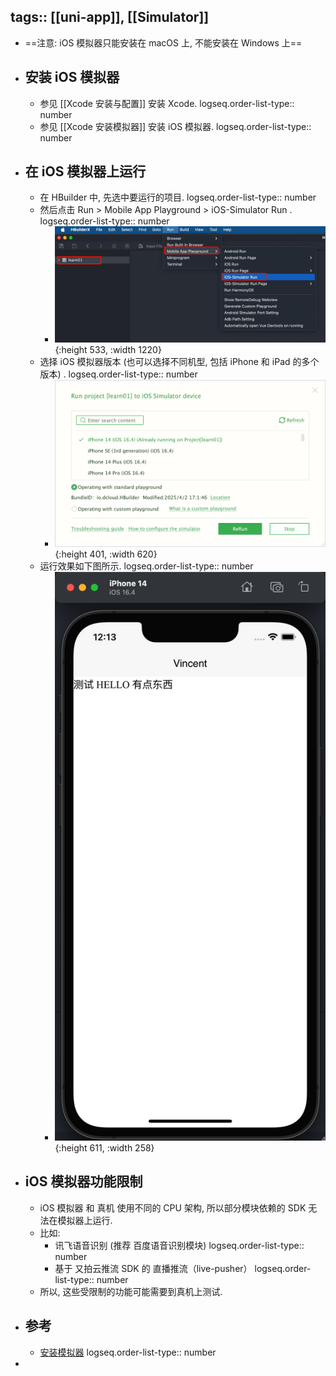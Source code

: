 tags:: [[uni-app]], [[Simulator]] 
---

- ==注意: iOS 模拟器只能安装在 macOS 上, 不能安装在 Windows 上==
- ## 安装 iOS 模拟器
	- 参见 [[Xcode 安装与配置]] 安装 Xcode.
	  logseq.order-list-type:: number
	- 参见 [[Xcode 安装模拟器]] 安装 iOS 模拟器.
	  logseq.order-list-type:: number
- ## 在 iOS 模拟器上运行
	- 在 HBuilder 中, 先选中要运行的项目.
	  logseq.order-list-type:: number
	- 然后点击 Run > Mobile App Playground > iOS-Simulator Run .
	  logseq.order-list-type:: number
		- ![image.png](../assets/image_1743740145561_0.png){:height 533, :width 1220}
	- 选择 iOS 模拟器版本 (也可以选择不同机型, 包括 iPhone 和 iPad 的多个版本) .
	  logseq.order-list-type:: number
		- ![image.png](../assets/image_1743740290906_0.png){:height 401, :width 620}
	- 运行效果如下图所示.
	  logseq.order-list-type:: number
		- ![image.png](../assets/image_1743740054125_0.png){:height 611, :width 258}
- ## iOS 模拟器功能限制
	- iOS 模拟器 和 真机 使用不同的 CPU 架构, 所以部分模块依赖的 SDK 无法在模拟器上运行.
	- 比如:
		- 讯飞语音识别 (推荐 百度语音识别模块)
		  logseq.order-list-type:: number
		- 基于 又拍云推流 SDK 的 直播推流（live-pusher）
		  logseq.order-list-type:: number
	- 所以, 这些受限制的功能可能需要到真机上测试.
- ## 参考
	- [安装模拟器](https://uniapp.dcloud.net.cn/tutorial/run/installSimulator.html)
	  logseq.order-list-type:: number
-